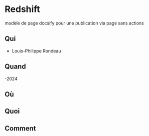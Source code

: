 # Redshift
modèle de page docsify pour une publication via page sans actions 


## Qui
  - Louis-Philippe Rondeau

## Quand
  -2024

## Où

## Quoi

## Comment
